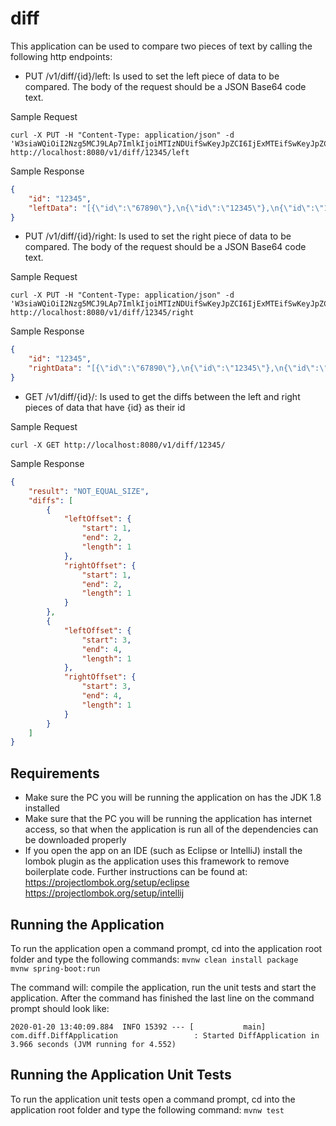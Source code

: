 # diff

This application can be used to compare two pieces of text by calling the following http endpoints:

* PUT /v1/diff/{id}/left: Is used to set the left piece of data to be compared. The body of the request should be a JSON Base64 code text.<br/>

Sample Request<br/>

```
curl -X PUT -H "Content-Type: application/json" -d 'W3siaWQiOiI2Nzg5MCJ9LAp7ImlkIjoiMTIzNDUifSwKeyJpZCI6IjExMTEifSwKeyJpZCI6IjIyMjIifV0=' http://localhost:8080/v1/diff/12345/left
```

Sample Response<br/>
```json
{
    "id": "12345",
    "leftData": "[{\"id\":\"67890\"},\n{\"id\":\"12345\"},\n{\"id\":\"1111\"},\n{\"id\":\"2222\"}]"
}
```

* PUT /v1/diff/{id}/right:  Is used to set the right piece of data to be compared. The body of the request should be a JSON Base64 code text.<br/>

Sample Request<br/>

```
curl -X PUT -H "Content-Type: application/json" -d 'W3siaWQiOiI2Nzg5MCJ9LAp7ImlkIjoiMTIzNDUifSwKeyJpZCI6IjExMTEifSwKeyJpZCI6IjIyMjIifV0=' http://localhost:8080/v1/diff/12345/right
```

Sample Response<br/>
```json
{
    "id": "12345",
    "rightData": "[{\"id\":\"67890\"},\n{\"id\":\"12345\"},\n{\"id\":\"1111\"},\n{\"id\":\"2222\"}]"
}
```

* GET /v1/diff/{id}/: Is used to get the diffs between the left and right pieces of data that have {id} as their id

Sample Request<br/>

```
curl -X GET http://localhost:8080/v1/diff/12345/
```

Sample Response<br/>
```json
{
    "result": "NOT_EQUAL_SIZE",
    "diffs": [
        {
            "leftOffset": {
                "start": 1,
                "end": 2,
                "length": 1
            },
            "rightOffset": {
                "start": 1,
                "end": 2,
                "length": 1
            }
        },
        {
            "leftOffset": {
                "start": 3,
                "end": 4,
                "length": 1
            },
            "rightOffset": {
                "start": 3,
                "end": 4,
                "length": 1
            }
        }
    ]
}
```

## Requirements

- Make sure the PC you will be running the application on has the JDK 1.8 installed
- Make sure that the PC you will be running the application has internet access, so that when the application is run all of the dependencies can be downloaded properly
- If you open the app on an IDE (such as Eclipse or IntelliJ) install the lombok
plugin as the application uses this framework to remove boilerplate code. Further instructions can be found at:
    https://projectlombok.org/setup/eclipse
    https://projectlombok.org/setup/intellij

## Running the Application

To run the application open a command prompt, cd into the application root folder and type the following commands:
    ```mvnw clean install package```<br/>
    ```mvnw spring-boot:run```

The command will: compile the application, run the unit tests and start the application. After the command has finished
the last line on the command prompt should look like:

```2020-01-20 13:40:09.884  INFO 15392 --- [           main] com.diff.DiffApplication                 : Started DiffApplication in 3.966 seconds (JVM running for 4.552)```

## Running the Application Unit Tests

To run the application unit tests open a command prompt, cd into the application root folder and type the following command:
    ```mvnw test```
